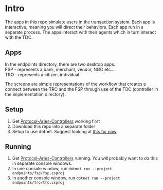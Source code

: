 # Intro

The apps in this repo simulate users in the [transaction system](https://github.com/kiva/protocol-aries/tree/master/implementations/tdc).
Each app is interactive, meaning you will direct their behaviors.  Each app run in a separate process.  The apps interact with their agents which in turn
interact with the TDC.

## Apps
In the endpoints directory, there are two desktop apps.  
FSP  - represents a bank, merchant, vendor, NGO etc....  
TRO - represents a citizen, individual   

The screens are simple representations of the workflow that creates a connect between
the TRO and the FSP through use of the TDC (controller in the implementation directory).

## Setup
1. Get [Protocol-Aries-Controllers](https://github.com/kiva/protocol-aries-controllers) working first
2. Download this repo into a separate folder
3. Setup to use dotnet.  Suggest looking at [this for now](https://avaloniaui.net/docs)

## Running
1. Get [Protocol-Aries-Controllers](https://github.com/kiva/protocol-aries-controllers) running.
   You will probably want to do this in separate console windows.  
2. In one console window, run `dotnet run --project endpoints/fsp/fsp.csproj`
3. In another console window, run `dotnet run --project endpoints/tro/tro.csproj`  

